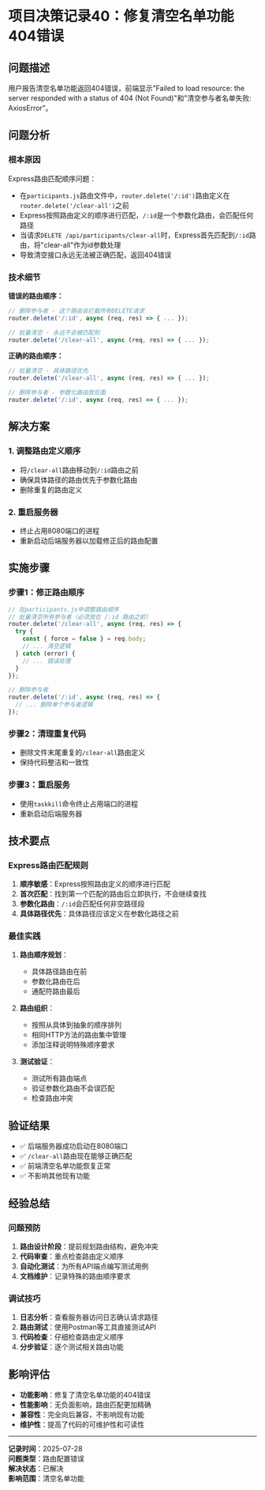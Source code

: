 # 项目决策记录40：修复清空名单功能404错误

## 问题描述

用户报告清空名单功能返回404错误，前端显示"Failed to load resource: the server responded with a status of 404 (Not Found)"和"清空参与者名单失败: AxiosError"。

## 问题分析

### 根本原因

Express路由匹配顺序问题：
- 在`participants.js`路由文件中，`router.delete('/:id')`路由定义在`router.delete('/clear-all')`之前
- Express按照路由定义的顺序进行匹配，`/:id`是一个参数化路由，会匹配任何路径
- 当请求`DELETE /api/participants/clear-all`时，Express首先匹配到`/:id`路由，将"clear-all"作为id参数处理
- 导致清空接口永远无法被正确匹配，返回404错误

### 技术细节

**错误的路由顺序：**
```javascript
// 删除参与者 - 这个路由会拦截所有DELETE请求
router.delete('/:id', async (req, res) => { ... });

// 批量清空 - 永远不会被匹配到
router.delete('/clear-all', async (req, res) => { ... });
```

**正确的路由顺序：**
```javascript
// 批量清空 - 具体路径优先
router.delete('/clear-all', async (req, res) => { ... });

// 删除参与者 - 参数化路由放后面
router.delete('/:id', async (req, res) => { ... });
```

## 解决方案

### 1. 调整路由定义顺序

- 将`/clear-all`路由移动到`/:id`路由之前
- 确保具体路径的路由优先于参数化路由
- 删除重复的路由定义

### 2. 重启服务器

- 终止占用8080端口的进程
- 重新启动后端服务器以加载修正后的路由配置

## 实施步骤

### 步骤1：修正路由顺序

```javascript
// 在participants.js中调整路由顺序
// 批量清空所有参与者（必须放在 /:id 路由之前）
router.delete('/clear-all', async (req, res) => {
  try {
    const { force = false } = req.body;
    // ... 清空逻辑
  } catch (error) {
    // ... 错误处理
  }
});

// 删除参与者
router.delete('/:id', async (req, res) => {
  // ... 删除单个参与者逻辑
});
```

### 步骤2：清理重复代码

- 删除文件末尾重复的`/clear-all`路由定义
- 保持代码整洁和一致性

### 步骤3：重启服务

- 使用`taskkill`命令终止占用端口的进程
- 重新启动后端服务器

## 技术要点

### Express路由匹配规则

1. **顺序敏感**：Express按照路由定义的顺序进行匹配
2. **首次匹配**：找到第一个匹配的路由后立即执行，不会继续查找
3. **参数化路由**：`/:id`会匹配任何非空路径段
4. **具体路径优先**：具体路径应该定义在参数化路径之前

### 最佳实践

1. **路由顺序规划**：
   - 具体路径路由在前
   - 参数化路由在后
   - 通配符路由最后

2. **路由组织**：
   - 按照从具体到抽象的顺序排列
   - 相同HTTP方法的路由集中管理
   - 添加注释说明特殊顺序要求

3. **测试验证**：
   - 测试所有路由端点
   - 验证参数化路由不会误匹配
   - 检查路由冲突

## 验证结果

- ✅ 后端服务器成功启动在8080端口
- ✅ `/clear-all`路由现在能够正确匹配
- ✅ 前端清空名单功能恢复正常
- ✅ 不影响其他现有功能

## 经验总结

### 问题预防

1. **路由设计阶段**：提前规划路由结构，避免冲突
2. **代码审查**：重点检查路由定义顺序
3. **自动化测试**：为所有API端点编写测试用例
4. **文档维护**：记录特殊的路由顺序要求

### 调试技巧

1. **日志分析**：查看服务器访问日志确认请求路径
2. **路由测试**：使用Postman等工具直接测试API
3. **代码检查**：仔细检查路由定义顺序
4. **分步验证**：逐个测试相关路由功能

## 影响评估

- **功能影响**：修复了清空名单功能的404错误
- **性能影响**：无负面影响，路由匹配更加精确
- **兼容性**：完全向后兼容，不影响现有功能
- **维护性**：提高了代码的可维护性和可读性

---

**记录时间**：2025-07-28  
**问题类型**：路由配置错误  
**解决状态**：已解决  
**影响范围**：清空名单功能